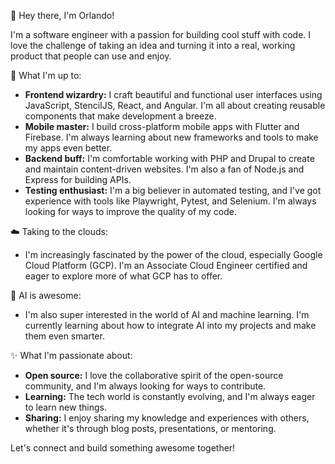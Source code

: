 👋 Hey there, I'm Orlando!

I'm a software engineer with a passion for building cool stuff with code. I love the challenge of taking an idea and turning it into a real, working product that people can use and enjoy.

🚀 What I'm up to:

* **Frontend wizardry:** I craft beautiful and functional user interfaces using JavaScript, StencilJS, React, and Angular. I'm all about creating reusable components that make development a breeze.
* **Mobile master:** I build cross-platform mobile apps with Flutter and Firebase. I'm always learning about new frameworks and tools to make my apps even better.
* **Backend buff:** I'm comfortable working with PHP and Drupal to create and maintain content-driven websites. I'm also a fan of Node.js and Express for building APIs.
* **Testing enthusiast:** I'm a big believer in automated testing, and I've got experience with tools like Playwright, Pytest, and Selenium. I'm always looking for ways to improve the quality of my code.

☁️ Taking to the clouds:

* I'm increasingly fascinated by the power of the cloud, especially Google Cloud Platform (GCP). I'm an Associate Cloud Engineer certified and eager to explore more of what GCP has to offer.

🤖 AI is awesome:

* I'm also super interested in the world of AI and machine learning. I'm currently learning about how to integrate AI into my projects and make them even smarter.

✨ What I'm passionate about:

* **Open source:** I love the collaborative spirit of the open-source community, and I'm always looking for ways to contribute.
* **Learning:** The tech world is constantly evolving, and I'm always eager to learn new things. 
* **Sharing:** I enjoy sharing my knowledge and experiences with others, whether it's through blog posts, presentations, or mentoring.

Let's connect and build something awesome together! 
